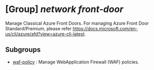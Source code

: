# [Group] _network front-door_

Manage Classical Azure Front Doors. For managing Azure Front Door Standard/Premium, please refer https://docs.microsoft.com/en-us/cli/azure/afd?view=azure-cli-latest.

## Subgroups

- [waf-policy](/Commands/network/front-door/waf-policy/readme.md)
: Manage WebApplication Firewall (WAF) policies.
